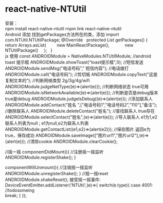 # react-native-NTUtil

安装：  
  npm install react-native-ntutil
  rnpm link react-native-ntutil
<br />
Android 添加 
  找到getPackages方法所在的类，添加
  import com.NTUtil.NTUtilPackage; 
  @Override
    protected List<ReactPackage> getPackages() {
      return Arrays.<ReactPackage>asList(
          new MainReactPackage(),
              new NTUtilPackage()
      );
    }
<br />
js 使用
  const ANDROIDModule = NativeModules.NTUtilModule;
  //android toast 提示框 
  ANDROIDModule.showToast("toast提示框",0);
  //短信发送
  ANDROIDModule.sendMsg("电话号码"," 短信内容");
  //电话拨打
  ANDROIDModule.call("电话号码");
  //剪切板
  ANDROIDModule.copyText("这是复制文本的");
  //判断网络类型  2g/3g/4g/wifi
  ANDROIDModule.judgeNetType((e)=>{alert(e)});
  //判断网络状态 true可用
  ANDROIDModule.isNetworkAvailable((e)=>{alert(e)});
  //判断是否是debug版本 true是debug
  ANDROIDModule.judgeIsDebug((e)=>{alert(e)});
  //添加联系人 
  ANDROIDModule.addContact("姓名 ",["电话号码1","电话号码2","110"],"备注");
  //删除联系人
  ANDROIDModule.deleteContact("姓名");
  //查找联系人 true存在
  ANDROIDModule.selectContact("姓名",(e)=>{alert(e)});
  //导入联系人  e1为1,e2 联系人列表为null ;  e1为null,e2为联系人列表
  ANDROIDModule.getContactList((e1,e2)=>{alert(e2)});
  //保存图片 返回e为true，保存成功
  ANDROIDModule.saveImage(["图片url1","图片url2"],(e)=>{alert(e)});
  //清除cookie
  ANDROIDModule.clearCookie();
  
  //摇一摇
  componentDidMount(){
    //注册摇一摇监听
    ANDROIDModule.registerShake();
  }
  
  componentWillUnmount(){
    //注销摇一摇监听
    ANDROIDModule.unregisterShake();
  }
  //摇一摇reset
  ANDROIDModule.shakeReset();
  接受摇一摇事件:
  DeviceEventEmitter.addListener('NTUtil',(e)=>{
    switch(e.type){
      case 4001:
       //todosomeing        
      break;
    }
  });
  
  
  
  
